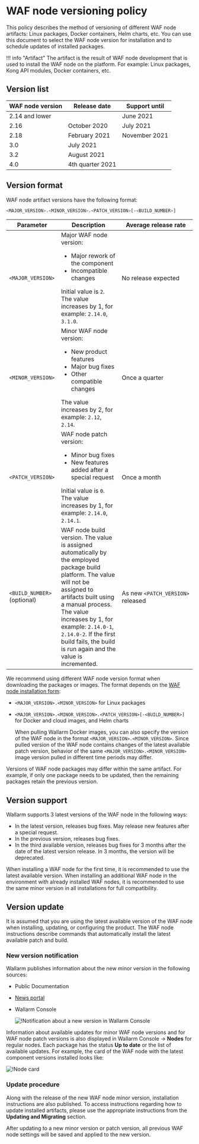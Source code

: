 # WAF node versioning policy

This policy describes the method of versioning of different WAF node artifacts: Linux packages, Docker containers, Helm charts, etc. You can use this document to select the WAF node version for installation and to schedule updates of installed packages.

!!! info "Artifact"
    The artifact is the result of WAF node development that is used to install the WAF node on the platform. For example: Linux packages, Kong API modules, Docker containers, etc.

## Version list

| WAF node version | Release date   | Support until |
|------------------|----------------|---------------|
| 2.14 and lower   |                | June 2021     |
| 2.16             | October 2020   | July 2021     |
| 2.18             | February 2021  | November 2021 |
| 3.0              | July 2021      |               |
| 3.2              | August 2021    |               |
| 4.0              |4th quarter 2021|               |

## Version format

WAF node artifact versions have the following format:

```bash
<MAJOR_VERSION>.<MINOR_VERSION>.<PATCH_VERSION>[-<BUILD_NUMBER>]
```

| Parameter                | Description                                                                                                                                                                                                                                                                                                         | Average release rate          |
|--------------------------------|------------------------------------------------------------------------------------------------------------------------------------------------------------------------------------------------------------------------------------------------------------------------------------------------------------------|--------------------------------------|
| `<MAJOR_VERSION>`              | Major WAF node version:<ul><li>Major rework of the component</li><li>Incompatible changes</li></ul>Initial value is `2`. The value increases by 1, for example: `2.14.0`, `3.1.0`.                                                                                                                    | No release expected              |
| `<MINOR_VERSION>`              | Minor WAF node version:<ul><li>New product features</li><li>Major bug fixes</li><li>Other compatible changes</li></ul>The value increases by 2, for example: `2.12`, `2.14`.                                                                                                             | Once a quarter                         |
| `<PATCH_VERSION>`              | WAF node patch version:<ul><li>Minor bug fixes</li><li>New features added after a special request</li></ul>Initial value is `0`. The value increases by 1, for example: `2.14.0`, `2.14.1`.                                                                                                                                     | Once a month                        |
| `<BUILD_NUMBER>` (optional) | WAF node build version. The value is assigned automatically by the employed package build platform. The value will not be assigned to artifacts built using a manual process.<br />The value increases by 1, for example: `2.14.0-1`, `2.14.0-2`. If the first build fails, the build is run again and the value is incremented. | As new `<PATCH_VERSION>` released |

We recommend using different WAF node version format when downloading the packages or images. The format depends on the [WAF node installation form](../admin-en/supported-platforms.md):

* `<MAJOR_VERSION>.<MINOR_VERSION>` for Linux packages
* `<MAJOR_VERSION>.<MINOR_VERSION>.<PATCH_VERSION>[-<BUILD_NUMBER>]` for Docker and cloud images, and Helm charts

    When pulling Wallarm Docker images, you can also specify the version of the WAF node in the format `<MAJOR_VERSION>.<MINOR_VERSION>`. Since pulled version of the WAF node contains changes of the latest available patch version, behavior of the same `<MAJOR_VERSION>.<MINOR_VERSION>` image version pulled in different time periods may differ.

Versions of WAF node packages may differ within the same artifact. For example, if only one package needs to be updated, then the remaining packages retain the previous version.

## Version support

Wallarm supports 3 latest versions of the WAF node in the following ways:

* In the latest version, releases bug fixes. May release new features after a special request.
* In the previous version, releases bug fixes.
* In the third available version, releases bug fixes for 3 months after the date of the latest version release. In 3 months, the version will be deprecated.

When installing a WAF node for the first time, it is recommended to use the latest available version. When installing an additional WAF node in the environment with already installed WAF nodes, it is recommended to use the same minor version in all installations for full compatibility.

## Version update

It is assumed that you are using the latest available version of the WAF node when installing, updating, or configuring the product. The WAF node instructions describe commands that automatically install the latest available patch and build.

### New version notification

Wallarm publishes information about the new minor version in the following sources:

* Public Documentation
* [News portal](https://changelog.wallarm.com/)
* Wallarm Console

    ![!Notification about a new version in Wallarm Console](../images/updating-migrating/wallarm-console-new-version-notification.png)

Information about available updates for minor WAF node versions and for WAF node patch versions is also displayed in Wallarm Console → **Nodes** for regular nodes. Each package has the status **Up to date** or the list of available updates. For example, the card of the WAF node with the latest component versions installed looks like:

![!Node card](../images/user-guides/nodes/view-regular-node-comp-vers.png)

### Update procedure

Along with the release of the new WAF node minor version, installation instructions are also published. To access instructions regarding how to update installed artifacts, please use the appropriate instructions from the **Updating and Migrating** section.

After updating to a new minor version or patch version, all previous WAF node settings will be saved and applied to the new version.
